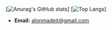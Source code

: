 [![Anurag's GitHub stats](https://github-readme-stats.vercel.app/api?username=GalenBlabla)]
[![Top Langs](https://github-readme-stats.vercel.app/api/top-langs/?username=GalenBlabla)]
- **Email:** alonmadeit@gmail.com

